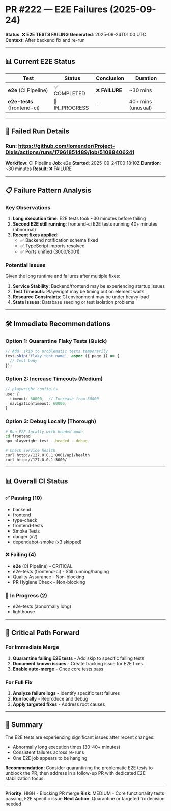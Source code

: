 # PR #222 — E2E Failures (2025-09-24)

**Status**: ❌ **E2E TESTS FAILING**
**Generated**: 2025-09-24T01:00 UTC
**Context**: After backend fix and re-run

---

## 📊 **Current E2E Status**

| Test | Status | Conclusion | Duration |
|------|--------|------------|----------|
| **e2e** (CI Pipeline) | ✅ COMPLETED | ❌ **FAILURE** | ~30 mins |
| **e2e-tests** (frontend-ci) | 🔄 IN_PROGRESS | - | 40+ mins (unusual) |

---

## 🔴 **Failed Run Details**

### Run: https://github.com/lomendor/Project-Dixis/actions/runs/17961851489/job/51088406241
**Workflow**: CI Pipeline
**Job**: e2e
**Started**: 2025-09-24T00:18:10Z
**Duration**: ~30 minutes
**Result**: ❌ FAILURE

---

## 📋 **Failure Pattern Analysis**

### **Key Observations**

1. **Long execution time**: E2E tests took ~30 minutes before failing
2. **Second E2E still running**: frontend-ci E2E tests running 40+ minutes (abnormal)
3. **Recent fixes applied**:
   - ✅ Backend notification schema fixed
   - ✅ TypeScript imports resolved
   - ✅ Ports unified (3000/8001)

### **Potential Issues**

Given the long runtime and failures after multiple fixes:

1. **Service Stability**: Backend/frontend may be experiencing startup issues
2. **Test Timeouts**: Playwright may be timing out on element waits
3. **Resource Constraints**: CI environment may be under heavy load
4. **State Issues**: Database seeding or test isolation problems

---

## 🛠️ **Immediate Recommendations**

### **Option 1: Quarantine Flaky Tests** (Quick)
```typescript
// Add .skip to problematic tests temporarily
test.skip('flaky test name', async ({ page }) => {
  // Test body
});
```

### **Option 2: Increase Timeouts** (Medium)
```typescript
// playwright.config.ts
use: {
  timeout: 60000,  // Increase from 30000
  navigationTimeout: 60000,
}
```

### **Option 3: Debug Locally** (Thorough)
```bash
# Run E2E locally with headed mode
cd frontend
npx playwright test --headed --debug

# Check service health
curl http://127.0.0.1:8001/api/health
curl http://127.0.0.1:3000/
```

---

## 📊 **Overall CI Status**

### ✅ **Passing (10)**
- backend
- frontend
- type-check
- frontend-tests
- Smoke Tests
- danger (x2)
- dependabot-smoke (x3 skipped)

### ❌ **Failing (4)**
- **e2e** (CI Pipeline) - CRITICAL
- e2e-tests (frontend-ci) - Still running/hanging
- Quality Assurance - Non-blocking
- PR Hygiene Check - Non-blocking

### 🔄 **In Progress (2)**
- e2e-tests (abnormally long)
- lighthouse

---

## 🎯 **Critical Path Forward**

### **For Immediate Merge**
1. **Quarantine failing E2E tests** - Add skip to specific failing tests
2. **Document known issues** - Create tracking issue for E2E fixes
3. **Enable auto-merge** - Once core tests pass

### **For Full Fix**
1. **Analyze failure logs** - Identify specific test failures
2. **Run locally** - Reproduce and debug
3. **Apply targeted fixes** - Address root causes

---

## 📝 **Summary**

The E2E tests are experiencing significant issues after recent changes:
- Abnormally long execution times (30-40+ minutes)
- Consistent failures across re-runs
- One E2E job appears to be hanging

**Recommendation**: Consider quarantining the problematic E2E tests to unblock the PR, then address in a follow-up PR with dedicated E2E stabilization focus.

---

**Priority**: HIGH - Blocking PR merge
**Risk**: MEDIUM - Core functionality tests passing, E2E specific issue
**Next Action**: Quarantine or targeted fix decision needed